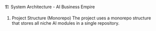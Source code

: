 🏗️ System Architecture - AI Business Empire
1. Project Structure (Monorepo)
The project uses a monorepo structure that stores all niche AI modules in a single repository.
